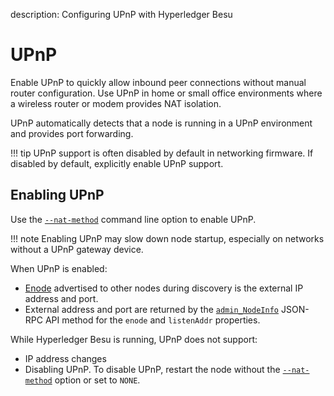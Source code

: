 description: Configuring UPnP with Hyperledger Besu
<!--- END of page meta data -->

# UPnP

Enable UPnP to quickly allow inbound peer connections without manual router configuration. Use UPnP 
in home or small office environments where a wireless router or modem provides NAT isolation. 

UPnP automatically detects that a node is running in a UPnP environment and provides port forwarding. 

!!! tip 
    UPnP support is often disabled by default in networking firmware. If disabled by default, explicitly
    enable UPnP support. 
    
## Enabling UPnP 

Use the [`--nat-method`](../../Reference/CLI/CLI-Syntax.md#nat-method) command line option to enable UPnP.

!!! note
    Enabling UPnP may slow down node startup, especially on networks without a UPnP gateway device.

When UPnP is enabled: 

* [Enode](../../Concepts/Node-Keys.md#enode-url) advertised to other nodes during discovery is the external IP address and port. 
* External address and port are returned by the [`admin_NodeInfo`](../../Reference/API-Methods.md#admin_nodeinfo)
  JSON-RPC API method for the `enode` and `listenAddr` properties. 
  
While Hyperledger Besu is running, UPnP does not support: 

* IP address changes
* Disabling UPnP. To disable UPnP, restart the node without the [`--nat-method`](../../Reference/CLI/CLI-Syntax.md#nat-method)
option or set to `NONE`. 